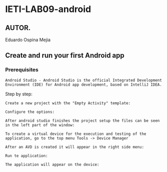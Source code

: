 # IETI-LAB09-android

## AUTOR.

Eduardo Ospina Mejia


## Create and run your first Android app

### Prerequisites

    Android Studio - Android Studio is the official Integrated Development Environment (IDE) for Android app development, based on IntelliJ IDEA.


Step by step:

    Create a new project with the "Empty Activity" template:

    Configure the options:

    After android studio finishes the project setup the files can be seen in the left part of the window:

    To create a virtual device for the execution and testing of the application, go to the top menu Tools -> Device Manager

    After an AVD is created it will appear in the right side menu:

    Run te application:

    The application will appear on the device:

